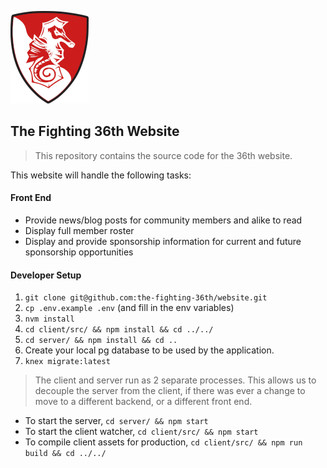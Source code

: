![Logo](docs/img/logo.png "Logo")

The Fighting 36th Website
---

> This repository contains the source code for the 36th website.

This website will handle the following tasks:

#### Front End

* Provide news/blog posts for community members and alike to read
* Display full member roster
* Display and provide sponsorship information for current and future sponsorship opportunities

#### Developer Setup

1. `git clone git@github.com:the-fighting-36th/website.git`
2. `cp .env.example .env` (and fill in the env variables)
3. `nvm install`
4. `cd client/src/ && npm install && cd ../../`
5. `cd server/ && npm install && cd ..`
6. Create your local pg database to be used by the application.
7. `knex migrate:latest`
> The client and server run as 2 separate processes. This allows us to decouple the server from the client, if there was ever a change to move to a different backend, or a different front end.

* To start the server, `cd server/ && npm start`
* To start the client watcher, `cd client/src/ && npm start`
* To compile client assets for production, `cd client/src/ && npm run build && cd ../../`

